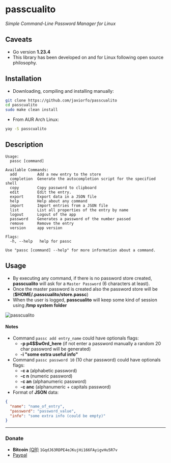 # passcualito
*Simple Command-Line Password Manager for Linux*

## Caveats
- Go version **1.23.4**
- This library has been developed on and for Linux following open source philosophy.

## Installation
- Downloading, compiling and installing manually:
```bash
git clone https://github.com/javiorfo/passcualito
cd passcualito
sudo make clean install
```

- From AUR Arch Linux:
```bash
yay -S passcualito
```

## Description
```text
Usage:
  passc [command]

Available Commands:
  add         Add a new entry to the store
  completion  Generate the autocompletion script for the specified shell
  copy        Copy password to clipboard
  edit        Edit the entry.
  export      Export data in a JSON file
  help        Help about any command
  import      Import entries from a JSON file
  list        List all properties of the entry by name
  logout      Logout of the app
  password    Generates a password of the number passed
  remove      Remove the entry
  version     app version

Flags:
  -h, --help   help for passc

Use "passc [command] --help" for more information about a command.
```

## Usage
- By executing any command, if there is no password store created, **passcualito** will ask for a `Master Password` (6 characters at least). 
- Once the master password is created also the password store will be (**$HOME/.passcualito/store.passc**)
- When the user is logged, **passcualito** will keep some kind of session using **/tmp system folder**


<img src="https://github.com/javiorfo/img/blob/master/passcualito/passcualito.gif?raw=true" alt="passcualito"/>

#### Notes
- Command `passc add entry_name` could have optionals flags: 
    - **-p p4$$w0rd_here** (if not enter a password manually a random 20 char password will be generated) 
    - **-i "some extra useful info"** 
- Command `passc password 10` (10 char password) could have optionals flags: 
    - **-c a** (alphabetic password)
    - **-c n** (numeric password)
    - **-c an** (alphanumeric password)
    - **-c anc** (alphanumeric + capitals password)
- Format of **JSON** data:
```json
{
  "name": "name_of_entry",
  "password": "password_value",
  "info": "some extra info (could be empty)"
}
```

---

### Donate
- **Bitcoin** [(QR)](https://raw.githubusercontent.com/javiorfo/img/master/crypto/bitcoin.png)  `1GqdJ63RDPE4eJKujHi166FAyigvHu5R7v`
- [Paypal](https://www.paypal.com/donate/?hosted_button_id=FA7SGLSCT2H8G)
